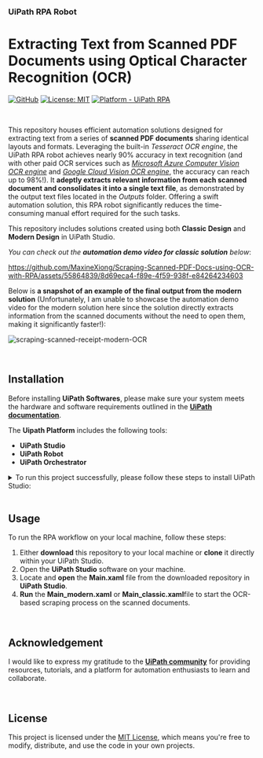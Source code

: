 ### UiPath RPA Robot
# Extracting Text from Scanned PDF Documents using Optical Character Recognition (OCR)

[![GitHub](https://badgen.net/badge/icon/GitHub?icon=github&color=black&label)](https://github.com/MaxineXiong)
[![License: MIT](https://img.shields.io/badge/License-MIT-yellow.svg)](https://opensource.org/licenses/MIT)
[![Platform - UiPath RPA](https://img.shields.io/badge/Platform-UiPath_RPA-fa4616)](https://www.uipath.com)

<br/>

This repository houses efficient automation solutions designed for extracting text from a series of **scanned PDF documents** sharing identical layouts and formats. Leveraging the built-in *Tesseract OCR engine*, the UiPath RPA robot achieves nearly 90% accuracy in text recognition (and with other paid OCR services such as [*Microsoft Azure Computer Vision OCR engine*](https://azure.microsoft.com/) and [*Google Cloud Vision OCR engine*](https://cloud.google.com/), the accuracy can reach up to 98%!). It **adeptly extracts relevant information from each scanned document and consolidates it into a single text file**, as demonstrated by the output text files located in the *Outputs* folder. Offering a swift automation solution, this RPA robot significantly reduces the time-consuming manual effort required for the such tasks.


This repository includes solutions created using both **Classic Design** and **Modern Design** in UiPath Studio. 

_You can check out the **automation demo video for classic solution** below_:

https://github.com/MaxineXiong/Scraping-Scanned-PDF-Docs-using-OCR-with-RPA/assets/55864839/8d69eca4-f89e-4f59-938f-e84264234603


Below is **a snapshot of an example of the final output from the modern solution** (Unfortunately, I am unable to showcase the automation demo video for the modern solution here since the solution
directly extracts information from the scanned documents without the need to open them, making it significantly faster!):

![scraping-scanned-receipt-modern-OCR](https://github.com/MaxineXiong/Scraping-Scanned-PDF-Docs-using-OCR-with-RPA/assets/55864839/8e8c9375-5391-4ca1-a543-364ec84af6e8)



<br/>


## **Installation**

Before installing **UiPath Softwares**, please make sure your system meets the hardware and software requirements outlined in the **[UiPath documentation](https://docs.uipath.com/studio/standalone/2022.10/user-guide/hardware-and-software-requirements)**.

The **Uipath Platform** includes the following tools:

- **UiPath Studio**
- **UiPath Robot**
- **UiPath Orchestrator**

<details>  
<summary> To run this project successfully, please follow these steps to install UiPath Studio:
</summary>

***

Step 1 : Visit [uipath.com](https://www.uipath.com/) and click **Try UiPath Free** button.
<p align="center">
<img width="900" src="https://github.com/YenLinWu/RPA_UiPath/blob/master/Installation/README_Images/Install_UiPath_Studio_1.png">
</p>

Step 2: **Sign up** for a personal account.
<p align="center">
<img width="900" src="https://github.com/YenLinWu/RPA_UiPath/blob/master/Installation/README_Images/Install_UiPath_Studio_2.png">
</p>  

Step 3: **Verify** your account in email.
<p align="center">
<img width="900" src="https://github.com/YenLinWu/RPA_UiPath/blob/master/Installation/README_Images/Install_UiPath_Studio_3.png">
</p>  

Step 4: **Log into** the **UiPath Automation Cloud** using your account, and click the **Download Uipath Studio** button.
<p align="center">
<img width="900" src="https://github.com/YenLinWu/RPA_UiPath/blob/master/Installation/README_Images/Install_UiPath_Studio_4.png">
</p>   

Step 5: Click **Sign in**.
<p align="center">
<img width="900" src="https://github.com/YenLinWu/RPA_UiPath/blob/master/Installation/README_Images/Install_UiPath_Studio_5.png">
</p>    

Step 6: Select **UiPath Studio Pro**.
<p align="center">
<img width="900" src="https://github.com/YenLinWu/RPA_UiPath/blob/master/Installation/README_Images/Install_UiPath_Studio_6.png">
</p>  

Step 7: Follow the system instructions to complete the installation of **UiPath Studio Pro**.
<p align="center">
<img width="900" src="https://github.com/YenLinWu/RPA_UiPath/blob/master/Installation/README_Images/Install_UiPath_Studio_7.png">
</p> 

</details> 

<br/>

## **Usage**

To run the RPA workflow on your local machine, follow these steps:

1. Either **download** this repository to your local machine or **clone** it directly within your UiPath Studio.
2. Open the **UiPath Studio** software on your machine.
3. Locate and **open** the **Main.xaml** file from the downloaded repository in **UiPath Studio**.
4. **Run** the **Main_modern.xaml** or **Main_classic.xaml**file to start the OCR-based scraping process on the scanned documents.

<br/>

## **Acknowledgement**

I would like to express my gratitude to the **[UiPath community](https://community.uipath.com/)** for providing resources, tutorials, and a platform for automation enthusiasts to learn and collaborate.

<br/>

## **License**

This project is licensed under the [MIT License](https://choosealicense.com/licenses/mit/), which means you're free to modify, distribute, and use the code in your own projects.








